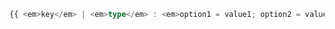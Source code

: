 ```typescript
{{ <em>key</em> | <em>type</em> : <em>option1 = value1; option2 = value2 ...</em> }}
```
